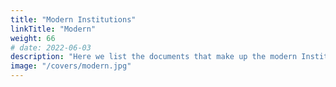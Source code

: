 ```yaml
---
title: "Modern Institutions"
linkTitle: "Modern"
weight: 66
# date: 2022-06-03
description: "Here we list the documents that make up the modern Institutions"
image: "/covers/modern.jpg"
---
```

